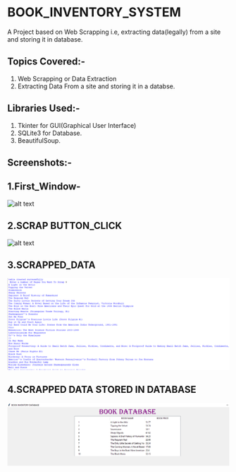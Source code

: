 # BOOK_INVENTORY_SYSTEM
A Project based on Web Scrapping i.e, extracting data(legally) from a site and storing it in database.

## Topics Covered:-
1. Web Scrapping or Data Extraction
2. Extracting Data From a site and storing it in a databse.

## Libraries Used:-
1. Tkinter for GUI(Graphical User Interface)
2. SQLite3 for Database.
3. BeautifulSoup.

## Screenshots:-

## 1.First_Window-
![alt text](https://himanshusrivastva.github.io/BOOK_INVENTORY_SYSTEM/FIRST_WINDOW.PNG)

## 2.SCRAP BUTTON_CLICK

![alt text](https://himanshusrivastva.github.io/BOOK_INVENTORY_SYSTEM/NUMBER_OF_PAGES_YOU_WANT_TO_SCRAP.PNG)

## 3.SCRAPPED_DATA

![alt text](https://github.com/HIMANSHUSRIVASTVA/BOOK_INVENTORY_SYSTEM/blob/master/SCRAPPED_DATA.PNG)

## 4.SCRAPPED DATA STORED IN DATABASE

![alt text](https://github.com/HIMANSHUSRIVASTVA/BOOK_INVENTORY_SYSTEM/blob/master/book_database.PNG)
